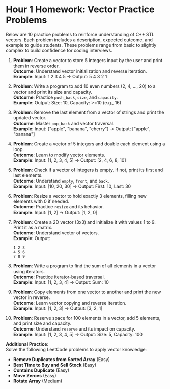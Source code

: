 # Hour 1 Homework: Vector Practice Problems

Below are 10 practice problems to reinforce understanding of C++ STL vectors. Each problem includes a description, expected outcome, and example to guide students. These problems range from basic to slightly complex to build confidence for coding interviews.

1. **Problem**: Create a vector to store 5 integers input by the user and print them in reverse order.  
   **Outcome**: Understand vector initialization and reverse iteration.  
   **Example**: Input: 1 2 3 4 5 → Output: 5 4 3 2 1  

2. **Problem**: Write a program to add 10 even numbers (2, 4, ..., 20) to a vector and print its size and capacity.  
   **Outcome**: Practice `push_back`, `size`, and `capacity`.  
   **Example**: Output: Size: 10, Capacity: >=10 (e.g., 16)  

3. **Problem**: Remove the last element from a vector of strings and print the updated vector.  
   **Outcome**: Master `pop_back` and vector traversal.  
   **Example**: Input: ["apple", "banana", "cherry"] → Output: ["apple", "banana"]  

4. **Problem**: Create a vector of 5 integers and double each element using a loop.  
   **Outcome**: Learn to modify vector elements.  
   **Example**: Input: [1, 2, 3, 4, 5] → Output: [2, 4, 6, 8, 10]  

5. **Problem**: Check if a vector of integers is empty. If not, print its first and last elements.  
   **Outcome**: Understand `empty`, `front`, and `back`.  
   **Example**: Input: [10, 20, 30] → Output: First: 10, Last: 30  

6. **Problem**: Resize a vector to hold exactly 3 elements, filling new elements with 0 if needed.  
   **Outcome**: Practice `resize` and its behavior.  
   **Example**: Input: [1, 2] → Output: [1, 2, 0]  

7. **Problem**: Create a 2D vector (3x3) and initialize it with values 1 to 9. Print it as a matrix.  
   **Outcome**: Understand vector of vectors.  
   **Example**: Output:  
   ```
   1 2 3
   4 5 6
   7 8 9
   ```

8. **Problem**: Write a program to find the sum of all elements in a vector using iterators.  
   **Outcome**: Practice iterator-based traversal.  
   **Example**: Input: [1, 2, 3, 4] → Output: Sum: 10  

9. **Problem**: Copy elements from one vector to another and print the new vector in reverse.  
   **Outcome**: Learn vector copying and reverse iteration.  
   **Example**: Input: [1, 2, 3] → Output: [3, 2, 1]  

10. **Problem**: Reserve space for 100 elements in a vector, add 5 elements, and print size and capacity.  
    **Outcome**: Understand `reserve` and its impact on capacity.  
    **Example**: Input: [1, 2, 3, 4, 5] → Output: Size: 5, Capacity: 100  

**Additional Practice**:  
Solve the following LeetCode problems to apply vector knowledge:  
- **Remove Duplicates from Sorted Array** (Easy)  
- **Best Time to Buy and Sell Stock** (Easy)  
- **Contains Duplicate** (Easy)  
- **Move Zeroes** (Easy)  
- **Rotate Array** (Medium)